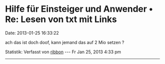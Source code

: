 Hilfe für Einsteiger und Anwender • Re: Lesen von txt mit Links
===============================================================

Date: 2013-01-25 16:33:22

ach das ist doch doof, kann jemand das auf 2 Mio setzen ?

Statistik: Verfasst von
[ribbon](http://forum.yacy-websuche.de/memberlist.php?mode=viewprofile&u=193)
--- Fr Jan 25, 2013 4:33 pm

------------------------------------------------------------------------
